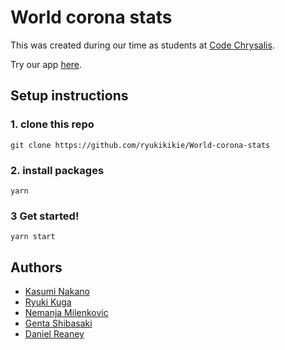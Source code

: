 # World corona stats
This was created during our time as students at [Code Chrysalis](https://www.codechrysalis.io/).

Try our app [here](https://world-corona-stats.herokuapp.com).

## Setup instructions

### 1. clone this repo
```git clone https://github.com/ryukikikie/World-corona-stats```

### 2. install packages
```yarn```

### 3 Get started!
```yarn start```

## Authors
- [Kasumi Nakano](https://github.com/Kasumy1215)
- [Ryuki Kuga](https://github.com/ryukikikie)
- [Nemanja Milenkovic](https://github.com/NemanjaMilenkovic)
- [Genta Shibasaki](https://github.com/GentaShibasaki)
- [Daniel Reaney](https://github.com/djrcoder)
